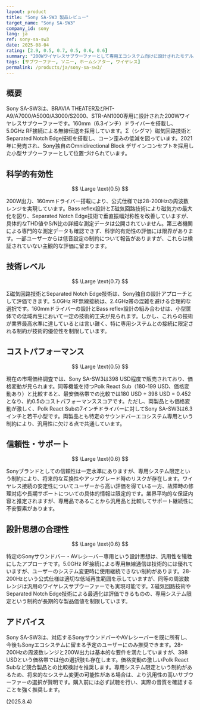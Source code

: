 ```yaml
---
layout: product
title: "Sony SA-SW3 製品レビュー"
target_name: "Sony SA-SW3"
company_id: sony
lang: ja
ref: sony-sa-sw3
date: 2025-08-04
rating: [2.9, 0.5, 0.7, 0.5, 0.6, 0.6]
summary: "200Wワイヤレスサブウーファーとして専用エコシステム向けに設計されたモデル。測定性能は平均的だが、汎用性の欠如により設計思想の合理性に課題あり"
tags: [サブウーファー, ソニー, ホームシアター, ワイヤレス]
permalink: /products/ja/sony-sa-sw3/
---
```

## 概要

Sony SA-SW3は、BRAVIA THEATER及びHT-A9/A7000/A5000/A3000/S2000、STR-AN1000専用に設計された200Wワイヤレスサブウーファーです。160mm（6.3インチ）ドライバーを搭載し、5.0GHz RF接続による無線伝送を採用しています。Σ（シグマ）磁気回路技術とSeparated Notch Edge技術を搭載し、コーン歪みの低減を図っています。2021年に発売され、Sony独自のOmnidirectional Block デザインコンセプトを採用した小型サブウーファーとして位置づけられています。

## 科学的有効性

$$ \Large \text{0.5} $$

200W出力、160mmドライバー搭載により、公式仕様では28-200Hzの周波数レンジを実現しています。Bass reflex設計とΣ磁気回路技術により磁気力の最大化を図り、Separated Notch Edge技術で垂直振幅対称性を改善していますが、具体的なTHD値やS/N比の詳細な測定データは公開されていません。第三者機関による専門的な測定データも確認できず、科学的有効性の評価には限界があります。一部ユーザーからは低音設定の制約について報告がありますが、これらは検証されていない主観的な評価に留まります。

## 技術レベル

$$ \Large \text{0.7} $$

Σ磁気回路技術とSeparated Notch Edge技術は、Sony独自の設計アプローチとして評価できます。5.0GHz RF無線接続は、2.4GHz帯の混雑を避ける合理的な選択です。160mmドライバーの設計とBass reflex設計の組み合わせは、小型筐体での低域再生において一定の技術的工夫が見られます。しかし、これらの技術が業界最高水準に達しているとは言い難く、特に専用システムとの接続に限定される制約が技術的優位性を制限しています。

## コストパフォーマンス

$$ \Large \text{0.5} $$

現在の市場価格調査では、Sony SA-SW3は398 USD程度で販売されており、価格変動が見られます。同等機能を持つPolk React Sub（180-199 USD、価格変動あり）と比較すると、最安価格帯での比較では180 USD ÷ 398 USD = 0.452となり、約0.5のコストパフォーマンススコアです。ただし、両製品とも価格変動が激しく、Polk React Subの7インチドライバーに対してSony SA-SW3は6.3インチと若干小型です。両製品とも特定のサウンドバーエコシステム専用という制約により、汎用性に欠ける点で共通しています。

## 信頼性・サポート

$$ \Large \text{0.6} $$

Sonyブランドとしての信頼性は一定水準にありますが、専用システム限定という制約により、将来的な互換性やアップグレード時のリスクが存在します。ワイヤレス接続の安定性についてユーザーから高い評価を得ている一方、故障時の修理対応や長期サポートについての具体的情報は限定的です。業界平均的な保証内容と推定されますが、専用品であることから汎用品と比較してサポート継続性に不安要素があります。

## 設計思想の合理性

$$ \Large \text{0.6} $$

特定のSonyサウンドバー・AVレシーバー専用という設計思想は、汎用性を犠牲にしたアプローチです。5.0GHz RF接続による専用無線通信は技術的には優れていますが、ユーザーのシステム変更時に使用継続できない制約があります。28-200Hzという公式仕様は適切な低域再生範囲を示していますが、同等の周波数レンジは汎用のワイヤレスサブウーファーでも実現可能です。Σ磁気回路技術やSeparated Notch Edge技術による最適化は評価できるものの、専用システム限定という制約が長期的な製品価値を制限しています。

## アドバイス

Sony SA-SW3は、対応するSonyサウンドバーやAVレシーバーを既に所有し、今後もSonyエコシステムに留まる予定のユーザーにのみ推奨できます。28-200Hzの周波数レンジと200W出力は基本的な要件を満たしていますが、398 USDという価格帯では他の選択肢も存在します。価格変動の激しいPolk React Subなど競合製品との比較検討を推奨します。専用システム限定という制約があるため、将来的なシステム変更の可能性がある場合は、より汎用性の高いサブウーファーの選択が賢明です。購入前には必ず試聴を行い、実際の音質を確認することを強く推奨します。

(2025.8.4)
